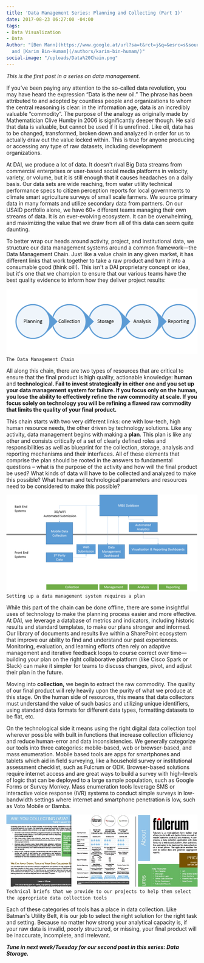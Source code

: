 ```yaml
---
title: 'Data Management Series: Planning and Collecting (Part 1)'
date: 2017-08-23 06:27:00 -04:00
tags:
- Data Visualization
- Data
Author: "[Ben Mann](https://www.google.at/url?sa=t&rct=j&q=&esrc=s&source=web&cd=1&cad=rja&uact=8&ved=0ahUKEwil2ODsne3VAhXFQCYKHdunBcsQFggmMAA&url=https%3A%2F%2Fwww.dai.com%2Fwho-we-are%2Four-team%2Fben-mann&usg=AFQjCNEA2Qs8RHeA6a1do91Bn6lKVXVMUw)
  and [Karim Bin-Humam](/authors/karim-bin-humam/)"
social-image: "/uploads/Data%20Chain.png"
---
```


*This is the first post in a series on data management.*

If you’ve been paying any attention to the so-called data revolution, you may have heard the expression “Data is the new oil.” The phrase has been attributed to and adopted by countless people and organizations to whom the central reasoning is clear: in the information age, data is an incredibly valuable “commodity”. The purpose of the analogy as originally made by Mathematician Clive Humby in 2006 is significantly deeper though. He said that data is valuable, but cannot be used if it is unrefined. Like oil, data has to be changed, transformed, broken down and analyzed in order for us to actually draw out the value locked within. This is true for anyone producing or accessing any type of raw datasets, including development organizations.

<!--more-->

At DAI, we produce a lot of data. It doesn't rival Big Data streams from commercial enterprises or user-based social media platforms in velocity, variety, or volume, but it is still enough that it causes headaches on a daily basis. Our data sets are wide reaching, from water utility technical performance specs to citizen perception reports for local governments to climate smart agriculture surveys of small scale farmers. We source primary data in many formats and utilize secondary data from partners. On our USAID portfolio alone, we have 60\+ different teams managing their own streams of data. It is an ever-evolving ecosystem. It can be overwhelming, and maximizing the value that we draw from all of this data can seem quite daunting.

To better wrap our heads around activity, project, and institutional data, we structure our data management systems around a common framework—the Data Management Chain. Just like a value chain in any given market, it has different links that work together to take a raw product and turn it into a consumable good (think oil!). This isn't a DAI proprietary concept or idea, but it's one that we champion to ensure that our various teams have the best quality evidence to inform how they deliver project results:

![Data Chain.png](/uploads/Data%20Chain.png)`The Data Management Chain`

All along this chain, there are two types of resources that are critical to ensure that the final product is high quality, actionable knowledge: **human** and **technological. Fail to invest strategically in either one and you set up your data management system for failure. If you focus only on the human, you lose the ability to effectively refine the raw commodity at scale. If you focus solely on technology you will be refining a flawed raw commodity that limits the quality of your final product.**

This chain starts with two very different links: one with low-tech, high human resource needs, the other driven by technology solutions. Like any activity, data management begins with making a **plan**. This plan is like any other and consists critically of a set of clearly defined roles and responsibilities as well as blueprint for the collection, storage, analysis and reporting mechanisms and their interfaces. All of these elements that comprise the plan should be rooted in the answers to fundamental questions – what is the purpose of the activity and how will the final product be used? What kinds of data will have to be collected and analyzed to make this possible? What human and technological parameters and resources need to be considered to make this possible?

![Plan.png](/uploads/Plan.png)`Setting up a data management system requires a plan`

While this part of the chain can be done offline, there are some insightful uses of technology to make the planning process easier and more effective. At DAI, we leverage a database of metrics and indicators, including historic results and standard templates, to make our plans stronger and informed. Our library of documents and results live within a SharePoint ecosystem that improve our ability to find and understand our past experiences. Monitoring, evaluation, and learning efforts often rely on adaptive management and iterative feedback loops to course correct over time—building your plan on the right collaborative platform (like Cisco Spark or Slack) can make it simpler for teams to discuss changes, pivot, and adjust their plan in the future.

Moving into **collection,** we begin to extract the raw commodity. The quality of our final product will rely heavily upon the purity of what we produce at this stage. On the human side of resources, this means that data collectors must understand the value of such basics and utilizing unique identifiers, using standard data formats for different data types, formatting datasets to be flat, etc.

On the technological side it means using the right digital data collection tool wherever possible with built in functions that increase collection efficiency and reduce human-error and data inconsistencies. We generally categorize our tools into three categories: mobile-based, web or browser-based, and mass enumeration. Mobile based tools are apps for smartphones and tablets which aid in field surveying, like a household survey or institutional assessment checklist, such as Fulcrum or ODK. Browser-based solutions require internet access and are great ways to build a survey with high-levels of logic that can be deployed to a large sample population, such as Google Forms or Survey Monkey. Mass enumeration tools leverage SMS or interactive voice response (IVR) systems to conduct simple surveys in low-bandwidth settings where internet and smartphone penetration is low, such as Voto Mobile or Bamba.

![slicksheets.jpg](/uploads/slicksheets.jpg)`Technical briefs that we provide to our projects to help them select the appropriate data collection tools`

Each of these categories of tools has a place in data collection. Like Batman's Utility Belt, it is our job to select the right solution for the right task and setting. Because no matter how strong your analytical capacity is, if your raw data is invalid, poorly structured, or missing, your final product will be inaccurate, incomplete, and irrelevant.

***Tune in next week/Tuesday for our second post in this series: Data Storage.***